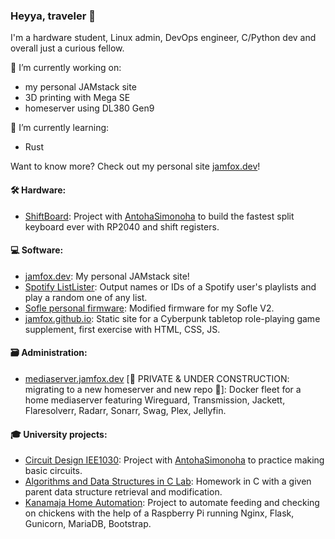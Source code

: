 ### Heyya, traveler 👋

I'm a hardware student, Linux admin, DevOps engineer, C/Python dev and overall just a curious fellow.

🔭 I’m currently working on:
- my personal JAMstack site
- 3D printing with Mega SE
- homeserver using DL380 Gen9

🌱 I’m currently learning: 
- Rust

Want to know more? Check out my personal site [jamfox.dev](https://jamfox.dev/)!

#### 🛠 Hardware:
- [ShiftBoard](https://github.com/JamFox/Shiftboard): Project with [AntohaSimonoha](https://github.com/AntohaSimonoha) to build the fastest split keyboard ever with RP2040 and shift registers.


#### 💻 Software:
- [jamfox.dev](https://github.com/JamFox/jamfox.dev): My personal JAMstack site!
- [Spotify ListLister](https://github.com/JamFox/Spotify-ListLister): Output names or IDs of a Spotify user's playlists and play a random one of any list.
- [Sofle personal firmware](https://github.com/JamFox/Sofle-v2-personal-EST-keymap): Modified firmware for my Sofle V2.
- [jamfox.github.io](https://github.com/JamFox/jamfox.github.io): Static site for a Cyberpunk tabletop role-playing game supplement, first exercise with HTML, CSS, JS.


#### 🗃️ Administration: 
- [mediaserver.jamfox.dev](https://github.com/JamFox/mediaserver.jamfox.dev) [🚧 PRIVATE & UNDER CONSTRUCTION: migrating to a new homeserver and new repo 🚧]: Docker fleet for a home mediaserver featuring Wireguard, Transmission, Jackett, Flaresolverr, Radarr, Sonarr, Swag, Plex, Jellyfin. 


#### 🎓 University projects:
- [Circuit Design IEE1030](https://github.com/JamFox/Circuit-Design-Project-IEE1030): Project with [AntohaSimonoha](https://github.com/AntohaSimonoha) to practice making basic circuits. 
- [Algorithms and Data Structures in C Lab](https://github.com/JamFox/AlgoritmidLabor): Homework in C with a given parent data structure retrieval and modification. 
- [Kanamaja Home Automation](https://github.com/JamFox/Kanamaja-Home-Automation): Project to automate feeding and checking on chickens with the help of a Raspberry Pi running Nginx, Flask, Gunicorn, MariaDB, Bootstrap.


<!--
**JamFox/JamFox** is a ✨ _special_ ✨ repository because its `README.md` (this file) appears on your GitHub profile.

Here are some ideas to get you started:

- 🔭 I’m currently working on ...
- 🌱 I’m currently learning ...
- 👯 I’m looking to collaborate on ...
- 🤔 I’m looking for help with ...
- 💬 Ask me about ...
- 📫 How to reach me: ...
- 😄 Pronouns: ...
- ⚡ Fun fact: ...
-->

